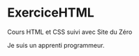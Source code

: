 ExerciceHTML
============

Cours HTML et CSS suivi avec Site du Zéro

Je suis un apprenti programmeur.
